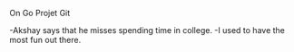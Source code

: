 On Go Projet Git

-Akshay says that he misses spending time in college.
-I used to have the most fun out there.
